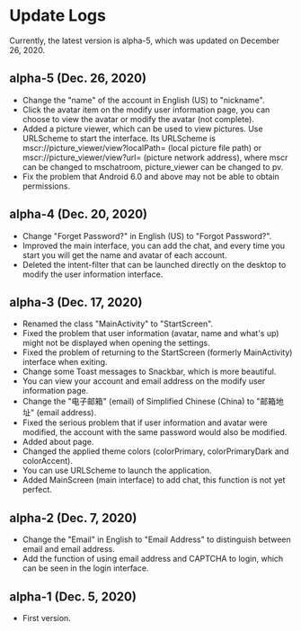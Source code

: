 # Update Logs
Currently, the latest version is alpha-5, which was updated on December 26, 2020.

## alpha-5 (Dec. 26, 2020)
- Change the "name" of the account in English (US) to "nickname".
- Click the avatar item on the modify user information page, you can choose to view the avatar or modify the avatar (not complete).
- Added a picture viewer, which can be used to view pictures. Use URLScheme to start the interface. Its URLScheme is mscr://picture_viewer/view?localPath= (local picture file path) or mscr://picture_viewer/view?url= (picture network address), where mscr can be changed to mschatroom, picture_viewer can be changed to pv.
- Fix the problem that Android 6.0 and above may not be able to obtain permissions.

## alpha-4 (Dec. 20, 2020)
- Change "Forget Password?" in English (US) to "Forgot Password?".
- Improved the main interface, you can add the chat, and every time you start you will get the name and avatar of each account.
- Deleted the intent-filter that can be launched directly on the desktop to modify the user information interface.

## alpha-3 (Dec. 17, 2020)
- Renamed the class "MainActivity" to "StartScreen".
- Fixed the problem that user information (avatar, name and what's up) might not be displayed when opening the settings.
- Fixed the problem of returning to the StartScreen (formerly MainActivity) interface when exiting.
- Change some Toast messages to Snackbar, which is more beautiful.
- You can view your account and email address on the modify user information page.
- Change the "电子邮箱" (email) of Simplified Chinese (China) to "邮箱地址" (email address).
- Fixed the serious problem that if user information and avatar were modified, the account with the same password would also be modified.
- Added about page.
- Changed the applied theme colors (colorPrimary, colorPrimaryDark and colorAccent).
- You can use URLScheme to launch the application.
- Added MainScreen (main interface) to add chat, this function is not yet perfect.

## alpha-2 (Dec. 7, 2020)
- Change the "Email" in English to "Email Address" to distinguish between email and email address.
- Add the function of using email address and CAPTCHA to login, which can be seen in the login interface.

## alpha-1 (Dec. 5, 2020)
- First version.